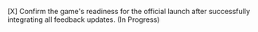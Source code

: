 [X] Confirm the game's readiness for the official launch after successfully integrating all feedback updates. (In Progress)